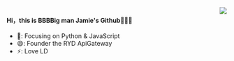 <img align="right" src="https://github-readme-stats.vercel.app/api?username=RunningFaster&show_icons=true&icon_color=CE1D2D&text_color=718096&bg_color=ffffff&hide_title=true" />

#### Hi，this is BBBBig man Jamie's Github👋👋👋
- 💬: Focusing on Python & JavaScript
- 😄: Founder the RYD ApiGateway
- ⚡: Love LD

